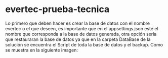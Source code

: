# evertec-prueba-tecnica

Lo primero que deben hacer es crear la base de datos con el nombre evertec o el que deseen, es importante que en el appsettings.json esté el nombre que corresponda a la base de datos generada, otra opción sería que restauraran la base de datos ya que en la carpeta  DataBase de la solución se encuentra el Script de toda la base de datos y el backup. Como se muestra en la siguiente imagen:

